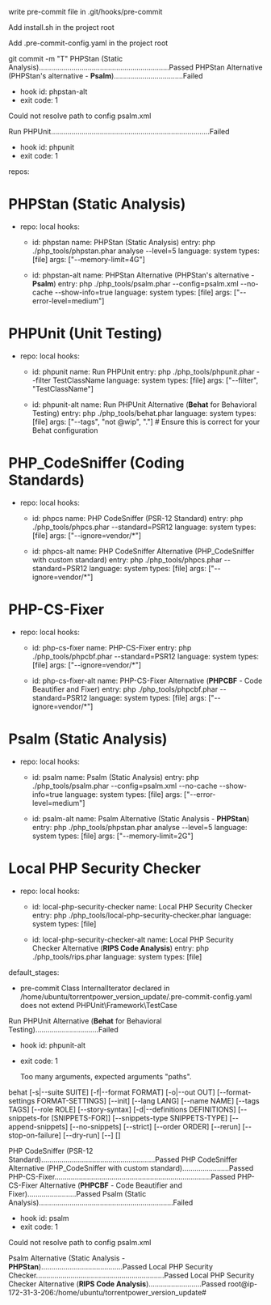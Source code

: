 write pre-commit file in .git/hooks/pre-commit

Add install.sh in the project root

Add .pre-commit-config.yaml in the project root


git commit -m "T"
PHPStan (Static Analysis)................................................................Passed
PHPStan Alternative (PHPStan's alternative - **Psalm**)..................................Failed
- hook id: phpstan-alt
- exit code: 1

Could not resolve path to config psalm.xml

Run PHPUnit..............................................................................Failed
- hook id: phpunit
- exit code: 1

repos:
  # PHPStan (Static Analysis)
  - repo: local
    hooks:
      - id: phpstan
        name: PHPStan (Static Analysis)
        entry: php ./php_tools/phpstan.phar analyse --level=5
        language: system
        types: [file]
        args: ["--memory-limit=4G"]

      - id: phpstan-alt
        name: PHPStan Alternative (PHPStan's alternative - **Psalm**)
        entry: php ./php_tools/psalm.phar --config=psalm.xml --no-cache --show-info=true
        language: system
        types: [file]
        args: ["--error-level=medium"]

  # PHPUnit (Unit Testing)
  - repo: local
    hooks:
      - id: phpunit
        name: Run PHPUnit
        entry: php ./php_tools/phpunit.phar --filter TestClassName
        language: system
        types: [file]
        args: ["--filter", "TestClassName"]

      - id: phpunit-alt
        name: Run PHPUnit Alternative (**Behat** for Behavioral Testing)
        entry: php ./php_tools/behat.phar
        language: system
        types: [file]
        args: ["--tags", "not @wip", "."]  # Ensure this is correct for your Behat configuration

  # PHP_CodeSniffer (Coding Standards)
  - repo: local
    hooks:
      - id: phpcs
        name: PHP CodeSniffer (PSR-12 Standard)
        entry: php ./php_tools/phpcs.phar --standard=PSR12
        language: system
        types: [file]
        args: ["--ignore=vendor/*"]

      - id: phpcs-alt
        name: PHP CodeSniffer Alternative (PHP_CodeSniffer with custom standard)
        entry: php ./php_tools/phpcs.phar --standard=PSR12
        language: system
        types: [file]
        args: ["--ignore=vendor/*"]

  # PHP-CS-Fixer
  - repo: local
    hooks:
      - id: php-cs-fixer
        name: PHP-CS-Fixer
        entry: php ./php_tools/phpcbf.phar --standard=PSR12
        language: system
        types: [file]
        args: ["--ignore=vendor/*"]

      - id: php-cs-fixer-alt
        name: PHP-CS-Fixer Alternative (**PHPCBF** - Code Beautifier and Fixer)
        entry: php ./php_tools/phpcbf.phar --standard=PSR12
        language: system
        types: [file]
        args: ["--ignore=vendor/*"]

  # Psalm (Static Analysis)
  - repo: local
    hooks:
      - id: psalm
        name: Psalm (Static Analysis)
        entry: php ./php_tools/psalm.phar --config=psalm.xml --no-cache --show-info=true
        language: system
        types: [file]
        args: ["--error-level=medium"]

      - id: psalm-alt
        name: Psalm Alternative (Static Analysis - **PHPStan**)
        entry: php ./php_tools/phpstan.phar analyse --level=5
        language: system
        types: [file]
        args: ["--memory-limit=2G"]

  # Local PHP Security Checker
  - repo: local
    hooks:
      - id: local-php-security-checker
        name: Local PHP Security Checker
        entry: php ./php_tools/local-php-security-checker.phar
        language: system
        types: [file]

      - id: local-php-security-checker-alt
        name: Local PHP Security Checker Alternative (**RIPS Code Analysis**)
        entry: php ./php_tools/rips.phar
        language: system
        types: [file]

default_stages:
  - pre-commit
Class InternalIterator declared in /home/ubuntu/torrentpower_version_update/.pre-commit-config.yaml does not extend PHPUnit\Framework\TestCase

Run PHPUnit Alternative (**Behat** for Behavioral Testing)...............................Failed
- hook id: phpunit-alt
- exit code: 1

                                                   
  Too many arguments, expected arguments "paths".  
                                                   

behat [-s|--suite SUITE] [-f|--format FORMAT] [-o|--out OUT] [--format-settings FORMAT-SETTINGS] [--init] [--lang LANG] [--name NAME] [--tags TAGS] [--role ROLE] [--story-syntax] [-d|--definitions DEFINITIONS] [--snippets-for [SNIPPETS-FOR]] [--snippets-type SNIPPETS-TYPE] [--append-snippets] [--no-snippets] [--strict] [--order ORDER] [--rerun] [--stop-on-failure] [--dry-run] [--] [<paths>]

PHP CodeSniffer (PSR-12 Standard)........................................................Passed
PHP CodeSniffer Alternative (PHP_CodeSniffer with custom standard).......................Passed
PHP-CS-Fixer.............................................................................Passed
PHP-CS-Fixer Alternative (**PHPCBF** - Code Beautifier and Fixer)........................Passed
Psalm (Static Analysis)..................................................................Failed
- hook id: psalm
- exit code: 1

Could not resolve path to config psalm.xml

Psalm Alternative (Static Analysis - **PHPStan**)........................................Passed
Local PHP Security Checker...............................................................Passed
Local PHP Security Checker Alternative (**RIPS Code Analysis**)..........................Passed
root@ip-172-31-3-206:/home/ubuntu/torrentpower_version_update# 
